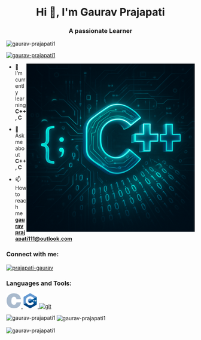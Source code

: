 <h1 align="center">Hi 👋, I'm Gaurav Prajapati</h1>
<h3 align="center">A passionate Learner</h3>

<p align="left"> <img src="https://komarev.com/ghpvc/?username=gaurav-prajapati1&label=Profile%20views&color=0e75b6&style=flat" alt="gaurav-prajapati1" /> </p>

<p align="left"> <a href="https://github.com/ryo-ma/github-profile-trophy"><img src="https://github-profile-trophy.vercel.app/?username=gaurav-prajapati1" alt="gaurav-prajapati1" /></a> </p>

<img align="right" width=450 margin="10px" rx="5" src ="./image.png" />

- 🌱 I’m currently learning **C++ , C**

- 💬 Ask me about **C++ , C**

- 📫 How to reach me **gauravprajapati111@outlook.com**



<h3 align="left">Connect with me:</h3>
<p align="left">
<a href="https://linkedin.com/in/p-gaurav" target="blank"><img align="center" src="https://raw.githubusercontent.com/rahuldkjain/github-profile-readme-generator/master/src/images/icons/Social/linked-in-alt.svg" alt="prajapati-gaurav" height="30" width="40" /></a>
</p>

<h3 align="left">Languages and Tools:</h3>
<p align="left"> <a href="https://www.cprogramming.com/" target="_blank" rel="noreferrer"> <img src="https://raw.githubusercontent.com/devicons/devicon/master/icons/c/c-original.svg" alt="c" width="40" height="40"/> </a> <a href="https://www.w3schools.com/cpp/" target="_blank" rel="noreferrer"> <img src="https://raw.githubusercontent.com/devicons/devicon/master/icons/cplusplus/cplusplus-original.svg" alt="cplusplus" width="40" height="40"/> </a> <a href="https://git-scm.com/" target="_blank" rel="noreferrer"> <img src="https://www.vectorlogo.zone/logos/git-scm/git-scm-icon.svg" alt="git" width="40" height="40"/> </a> </p>

<p><img align="left" src="https://github-readme-stats.vercel.app/api/top-langs?username=gaurav-prajapati1&show_icons=true&locale=en&layout=compact" alt="gaurav-prajapati1" /></p>

<p>&nbsp;<img align="center" src="https://github-readme-stats.vercel.app/api?username=gaurav-prajapati1&show_icons=true&locale=en" alt="gaurav-prajapati1" /></p>

<p><img align="center" src="https://github-readme-streak-stats.herokuapp.com/?user=gaurav-prajapati1&" alt="gaurav-prajapati1" /></p>

